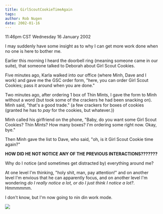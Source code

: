 ```yaml
---
title: GirlScoutCookieTimeAgain
tags: 
author: Rob Nugen
date: 2002-01-16
---
```


<title></title>
<p class=date>11:46pm CST Wednesday 16 January 2002</p>

<p>I may suddenly have some insight as to why I can get more work done
when no one is here to bother me.</p>

<p>Earlier this morning I heard the doorbell ring (meaning someone
came in our suite), that someone talked to Deborah about Girl Scout
Cookies.</p>

<p>Five minutes ago, Karla walked into our office (where Minh, Dave
and I work) and gave me the GSC order form, "here, you can order Girl
Scout Cookies; pass it around when you are done."</p>

<p>Two minutes ago, after ordering 1 box of Thin Mints, I gave the
form to Minh without a word (but took some of the crackers he had been
snacking on).  Minh said, "that's a good trade."  (a few crackers for
boxes of cookies (granted he has to <em>pay</em> for the cookies, but
whatever.))</p>

<p>Minh called his girlfriend on the phone, "Baby, do you want some
Girl Scout Cookies?  Thin Mints?  How many boxes?  I'm ordering some
right now.  Okay, bye."</p>

<p>Then Minh gave the list to Dave, who said, "oh, is it Girl Scout
Cookie time again?"</p>

<p><b>HOW DID HE NOT NOTICE ANY OF THE PREVIOUS INTERACTIONS???????</b></p>

<p>Why do I notice (and sometimes get distracted by) everything around
me?</p>

<p>At one level I'm thinking, "holy shit, man, pay attention!" and on
another level I'm envious that he can apparently focus, and on another
level I'm wondering <em>do I really notice a lot, or do I just think I
notice a lot?</em>.  Hmmmmmm.</p>

<p>I don't know, but I'm now going to nin din work mode.</p>

<p><img src='/images/rob/wL-ROB.gif'/></p>

